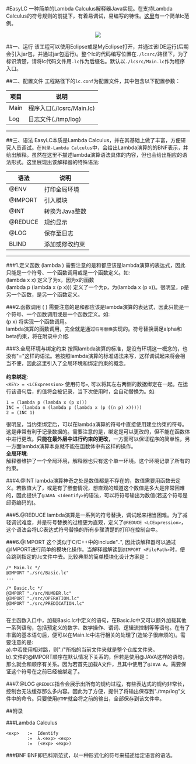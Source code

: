 #EasyLC
一种简单的Lambda Calculus解释器Java实现。在支持Lambda Calculus的符号规则的前提下，有着易调试，易编写的特性。[这里](https://github.com/lsj9383/EasyLC/blob/master/lcsrc/Demo.lc)有一个简单lc范例。
<p align="center">
  <img src="/springmdblog/blogRoot/lc解释器.md/title.png" />
</p>
	
##一、运行
该工程可以使用Eclipse或是MyEclipse打开，并通过该IDE运行(后期会引入jar包，并通过jar包运行)。整个lc的代码编写位置在`./lcsrc/`路径下，为了标识清楚，请将lc代码文件用`.lc`作为后缀名。默认以`./lcsrc/Main.lc`作为程序入口。

##二、配置文件
工程路径下的`lc.conf`为配置文件，其中包含以下配置参数：

项目 | 说明 
-----|-----------------------------
Main | 程序入口(./lcsrc/Main.lc)
Log  | 日志文件(./tmp/log)
-----------------------------------

##三、语法
EasyLC本质是Lambda Calculus，并在其基础上做了丰富，方便研究人员调试。在`附录-Lambda Calculus`中，会给出Lambda演算的的BNF表示，并给出解释。虽然在这里不描述lambda演算语法具体的内容，但也会给出相应的语法形式。这里展现出该解释器的特殊语法:

语法    | 说明 
--------|------
@ENV    | 打印全局环境
@IMPORT | 引入模块
@INT    | 转换为Java整数
@REDUCE | 规约显示
@LOG    | 保存至日志
BLIND   | 添加或修改约束
---------------------------

###1.定义函数
(lambda <param> <body>)
需要注意的是<param>和<body>都应该是lambda演算的表达式，因此只能是一个符号、一个函数调用或是一个函数定义。如:<br>
(lambda x x) 定义了<param>为x，<body>因为x的函数
<br>
(lambda p (lambda x (p x))) 定义了一个<param>为p，<body>为(lambda x (p x))。很明显，p是另一个函数，<body>是另一个函数定义。

###2.函数调用
(<fun> <param>)
需要注意的是<fun>和<param>都应该是lambda演算的表达式，因此只能是一个符号、一个函数调用或是一个函数定义。如:<br>
(p x) 将实现一个函数调用。<br>
lambda演算的函数调用，完全就是通过`符号替换`实现的。符号替换满足alpha和beta约束，将在附录中介绍.

###3.全局环境与绑定约束
按照lambda演算的标准，是没有环境这一概念的，也没有"="这样的语法。若按照lambda演算的标准语法来写，这样调试起来将会相当不便，因此这里引入了全局环境和绑定约束的概念。<br>
<br>
**约束绑定**:<br>
`<KEY> = <LCExpression>`
使用符号`=`, 可以将其左右两侧的数据绑定在一起。在运行该语句后，<KEY>的值将会被记录，当下次使用<KEY>时，会自动替换为<LCExpression>。如:<br>
```LC
1 = (lambda p (lambda x (p x)))
INC = (lambda n (lambda p (lambda x (p ((n p) x)))))
2 = (INC 1)
```
很明显，当约束绑定后，可以在lambda演算的符号中直接使用建立约束的符号。这是非常有利于记录数据的。需要注意的是，绑定是可以更改的，但不能在函数体中进行更改。**只能在最外层中进行约束的更改**，一方面可以保证程序的简单性，另一方面lambda演算本身就不能在函数体中有这样的操作。
<br>
**全局环境**:<br>
解释器维护了一个全局环境，解释器也只有这个单一环境。这个环境记录了所有的约束。

###4.@INT
lambda演算神奇之处是数值都是不存在的，数值需要用函数去定义。若数值大了，或是有了嵌套情况，想直观的知道这个数值是多大是非常困难的，因此提供了`@JAVA <Identify>`的语法，可以将符号输出为数值(若这个符号是邱奇编码的)。

###5.@REDUCE
lambda演算是一系列的符号替换，调试起来相当困难。为了减轻调试难度，并是符号替换的过程更为直观，定义了`@REDUCE <LCExpression>`，这个语法会将LC表达式符号替换的所有步骤清楚的打印在控制台中。

###6.@IMPORT
这个类似于C/C++中的include"..", 因此该解释器可以通过@IMPORT进行简单的模块化操作。当解释器解读到`@IMPORT <FilePath>`时，便会跳到指定的.lc文件中去。比较典型的简单模块化设计方案是：
```LC
/* Main.lc */
@IMPORT "./src/Basic.lc"
...
```

```LC
/* Basic.lc */
@IMPORT "./src/NUMBER.lc"
@IMPORT "./src/OPERATION.lc"
@IMPORT "./src/PREDICATION.lc"
...
```

在主函数入口中，加载Basic.lc中定义的语句，在Basic.lc中又可以额外加载其他一系列语句，包括预定义的数字、数学操作、谓词、逻辑流控制等等语句。在有了丰富的基本语句后，便可以在Main.lc中进行相关的处理了(造轮子很麻烦的)。需要注意的是:<br>
a).<FilePath>中若使用相对路，则"./"所指的当前文件夹就是整个仓库文件夹。<br>
b).文件的@IMPORT顺序在默认情况下关系的，但若是使用@JAVA这样的语句，那么就会和顺序有关系。因为若首先加载A文件，且其中使用了`@JAVA A`，需要保证这个符号在之前已经被绑定了。

###7.@LOG
`@REDUCE`指令会展示出所有的规约过程，有些表达式的规约非常长，控制台无法缓存那么多内容。因此为了方便，提供了将输出保存到"./tmp/log"文件中的命令。只要使用`@TMP`就会将之前的输出，全部保存到该文件中。

##附录

###Lambda Calculus
```
<exp>	:=	Identify
		:=	λ.<exp> <exp>
		:=	(<exp> <exp>)
```

###BNF
BNF即巴科斯范式，以一种形式化的符号来描述给定语言的语法。
